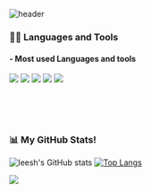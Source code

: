 ![header](https://capsule-render.vercel.app/api?type=waving&color=gradient&customColorList=0,2,2,5,13&height=300&section=header&text=Hello%20World&fontSize=90)

### 👨‍💻 Languages and Tools
#### - Most used Languages and tools
![](https://img.shields.io/badge/Java-EEEEEE?style=for-the-badge&logo=java&logoColor=FF0000)
![](https://img.shields.io/badge/SpringBoot-3AB02A?style=for-the-badge&logo=springboot&logoColor=white)
![](https://img.shields.io/badge/HTML5-E34F26?style=for-the-badge&logo=html5&logoColor=white)
![](https://img.shields.io/badge/CSS3-1572B6?style=for-the-badge&logo=css3&logoColor=white)
![](https://img.shields.io/badge/JavaScript-F7DF1E?style=for-the-badge&logo=javascript&logoColor=black)
 
<Br> 
<Br>
<Br>

### 📊 My GitHub Stats!
![leesh's GitHub stats](https://github-readme-stats.vercel.app/api?username=leesh125&theme=material-palenight&show_icons=true)
[![Top Langs](https://github-readme-stats.vercel.app/api/top-langs/?username=leesh125&layout=compact&theme=nightowl)](https://github.com/leesh125/github-readme-stats)

<a href="https://instagram.com/042.h?r=nametag" target="_blank"><img src="https://img.shields.io/badge/Instagram-E2223F?style=flat-square&logo=Instagram&logoColor=FFFFFF"/></a>
